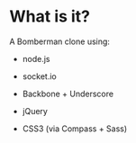 What is it?
================

A Bomberman clone using:

 * node.js

 * socket.io

 * Backbone + Underscore

 * jQuery

 * CSS3 (via Compass + Sass)
